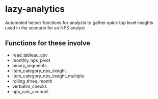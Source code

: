 # lazy-analytics
Automated helper functions for analysts to gather quick top level insights used in the scenario for an NPS analyst

## Functions for these involve 
- read_tableau_csv
- monthly_nps_pivot
- binary_segments
- item_category_nps_insight
- item_category_nps_insight_multiple
- rolling_three_month
- verbatim_checks
- nps_calc_account
